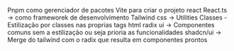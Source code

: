 Pnpm como gerenciador de pacotes
Vite para criar o projeto react
React.ts ->  como frameworek de desenvolvimento
Tailwind css -> Utilities Classes - Estilização por classes nas proprias tags html
radix ui -> Componentes comuns sem a estilização ou seja prioria as funcionalidades
shadcn/ui -> Merge do tailwind com o radix que resulta em componentes prontos